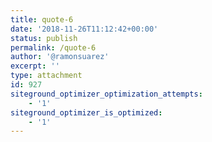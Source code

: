 ```yaml
---
title: quote-6
date: '2018-11-26T11:12:42+00:00'
status: publish
permalink: /quote-6
author: '@ramonsuarez'
excerpt: ''
type: attachment
id: 927
siteground_optimizer_optimization_attempts:
    - '1'
siteground_optimizer_is_optimized:
    - '1'
---
```

<!DOCTYPE html PUBLIC "-//W3C//DTD HTML 4.0 Transitional//EN" "http://www.w3.org/TR/REC-html40/loose.dtd">
<?xml encoding="UTF-8">
